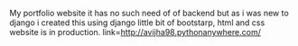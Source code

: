 My portfolio website
it has no such need of of backend but as i was new to django i created this using django
little bit of bootstarp, html and css
website is in production.
link=http://avijha98.pythonanywhere.com/
